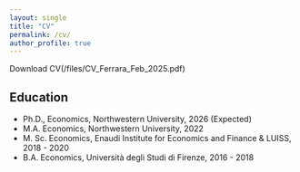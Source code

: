 ```yaml
---
layout: single
title: "CV"
permalink: /cv/
author_profile: true
---
```


Download CV(/files/CV_Ferrara_Feb_2025.pdf)

## Education
- Ph.D., Economics, Northwestern University, 2026 (Expected)
- M.A. Economics, Northwestern University, 2022
- M. Sc. Economics, Enaudi Institute for Economics and Finance & LUISS, 2018 - 2020
- B.A. Economics, Università degli Studi di Firenze, 2016 - 2018

